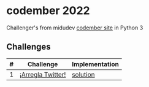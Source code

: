 # codember 2022
Challenger's from midudev [codember site](https://codember.dev/) in Python 3

## Challenges
| #   | Challenge                                                | Implementation                    |
| --- | -------------------------------------------------------- | --------------------------------- |
| 1   | [¡Arregla Twitter!](./challenge01/README.md)             | [solution](./challenge01/soluciont.py)|
